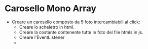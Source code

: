 # Carosello Mono Array

- Creare un carosello composto da 5 foto intercambiabili al click:
  - Creare lo scheletro in html.
  - Creare la costante contenente tutte le foto del file htmls in js.
  - Creare l'EventListener
  - 